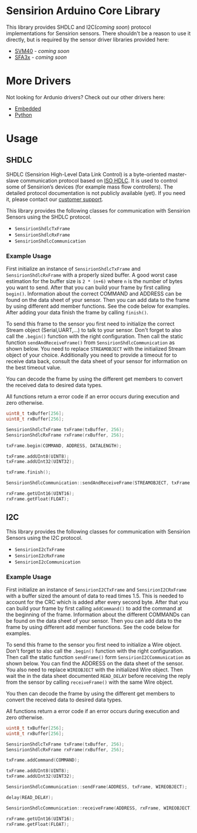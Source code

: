 # Sensirion Arduino Core Library

This library provides SHDLC and I2C(*coming soon*) protocol implementations for
Sensirion sensors. There shouldn't be a reason to use it directly, but is
required by the sensor driver libraries provided here:

- [SVM40]() - *coming soon*
- [SFA3x]() - *coming soon*

# More Drivers

Not looking for Ardunio drivers? Check out our other drivers here:

- [Embedded](https://github.com/Sensirion/info#repositories)
- [Python](https://github.com/Sensirion/info#python-drivers)

# Usage

## SHDLC

SHDLC (Sensirion High-Level Data Link Control) is a byte-oriented master-slave
communication protocol based on [ISO
HDLC](https://en.wikipedia.org/wiki/High-Level_Data_Link_Control). It is used
to control some of Sensirion’s devices (for example mass flow controllers). The
detailed protocol documentation is not publicly available (yet). If you need
it, please contact our [customer
support](https://www.sensirion.com/en/about-us/contact/).

This library provides the following classes for communication with Sensirion
Sensors using the SHDLC protocol.
- `SensirionShdlcTxFrame`
- `SensirionShdlcRxFrame`
- `SensirionShdlcCommunication`

### Example Usage
First initialize an instance of `SensirionShdlcTxFrame` and
`SensirionShdlcRxFrame` with a properly sized buffer. A good worst case
estimation for the buffer size is `2 * (n+6)` where `n` is the number of bytes
you want to send. After that you can build your frame by first calling
`begin()`. Information about the correct COMMAND and ADDRESS can be found on
the data sheet of your sensor. Then you can add data to the frame by using
different add member functions. See the code below for examples. After adding
your data finish the frame by calling `finish()`.

To send this frame to the sensor you first need to initialize the correct
Stream object (Serial,UART,...) to talk to your sensor. Don't forget to also
call the `.begin()` function with the right configuration. Then call the static
function `sendAndReceiveFrame()` from `SensirionShdlcCommunication` as shown
below. You need to replace `STREAMOBJECT` with the initialized Stream object of
your choice. Additionally you need to provide a timeout for to receive data
back, consult the data sheet of your sensor for information on the best timeout
value.

You can decode the frame by using the different get members to convert the
received data to desired data types.

All functions return a error code if an error occurs during execution and zero
otherwise.

```cpp
uint8_t txBuffer[256];
uint8_t rxBuffer[256];

SensirionShdlcTxFrame txFrame(txBuffer, 256);
SensirionShdlcRxFrame rxFrame(rxBuffer, 256);

txFrame.begin(COMMAND, ADDRESS, DATALENGTH);

txFrame.addUInt8(UINT8);
txFrame.addUInt32(UINT32);

txFrame.finish();

SensirionShdlcCommunication::sendAndReceiveFrame(STREAMOBJECT, txFrame, rxFrame, TIMEOUT);

rxFrame.getUInt16(UINT16);
rxFrame.getFloat(FLOAT);

```

## I2C

This library provides the following classes for communication with Sensirion
Sensors using the I2C protocol.
- `SensirionI2cTxFrame`
- `SensirionI2cRxFrame`
- `SensirionI2cCommunication`

### Example Usage

First initialize an instance of `SensirionI2CTxFrame` and `SensirionI2CRxFrame`
with a buffer sized the amount of data to read times 1.5. This is needed to
account for the CRC which is added after every second byte. After that you can
build your frame by first calling `addCommand()` to add the command at the
beginning of the frame. Information about the different COMMANDs can be found
on the data sheet of your sensor. Then you can add data to the frame by using
different add member functions. See the code below for examples.

To send this frame to the sensor you first need to initialize a Wire object.
Don't forget to also call the `.begin()` function with the right configuration.
Then call the static function `sendFrame()` form `SensirionI2CCommunication` as
shown below. You can find the ADDRESS on the data sheet of the sensor. You also
need to replace `WIREOBJECT` with the initialized Wire object. Then wait the in
the data sheet documented `READ_DELAY` before receiving the reply from the
sensor by calling `receiveFrame()` with the same Wire object.

You then can decode the frame by using the different get members to convert the
received data to desired data types.

All functions return a error code if an error occurs during execution and zero
otherwise.

```cpp
uint8_t txBuffer[256];
uint8_t rxBuffer[256];

SensirionShdlcTxFrame txFrame(txBuffer, 256);
SensirionShdlcRxFrame rxFrame(rxBuffer, 256);

txFrame.addCommand(COMMAND);

txFrame.addUInt8(UINT8);
txFrame.addUInt32(UINT32);

SensirionShdlcCommunication::sendFrame(ADDRESS, txFrame, WIREOBJECT);

delay(READ_DELAY);

SensirionShdlcCommunication::receiveFrame(ADDRESS, rxFrame, WIREOBJECT);

rxFrame.getUInt16(UINT16);
rxFrame.getFloat(FLOAT);

```
